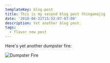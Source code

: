 ```yaml
---
templateKey: blog-post
title: This is my second blog post thingamajig
date: '2018-08-31T15:52:07-07:00'
description: Yet another blog post.
tags:
  - flavor new post
---
```

Here's yet another dumpster fire:

![Dumpster Fire](/img/dumpsterfire.gif)
